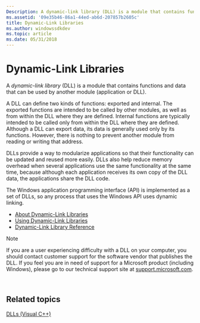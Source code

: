 ```yaml
---
Description: A dynamic-link library (DLL) is a module that contains functions and data that can be used by another module (application or DLL).
ms.assetid: '09e35b46-86a1-44ed-ab6d-207857b2605c'
title: Dynamic-Link Libraries
ms.author: windowssdkdev
ms.topic: article
ms.date: 05/31/2018
---
```


# Dynamic-Link Libraries

A *dynamic-link library* (DLL) is a module that contains functions and data that can be used by another module (application or DLL).

A DLL can define two kinds of functions: exported and internal. The exported functions are intended to be called by other modules, as well as from within the DLL where they are defined. Internal functions are typically intended to be called only from within the DLL where they are defined. Although a DLL can export data, its data is generally used only by its functions. However, there is nothing to prevent another module from reading or writing that address.

DLLs provide a way to modularize applications so that their functionality can be updated and reused more easily. DLLs also help reduce memory overhead when several applications use the same functionality at the same time, because although each application receives its own copy of the DLL data, the applications share the DLL code.

The Windows application programming interface (API) is implemented as a set of DLLs, so any process that uses the Windows API uses dynamic linking.

-   [About Dynamic-Link Libraries](about-dynamic-link-libraries.md)
-   [Using Dynamic-Link Libraries](using-dynamic-link-libraries.md)
-   [Dynamic-Link Library Reference](dynamic-link-library-reference.md)

> [!Note]  
> If you are a user experiencing difficulty with a DLL on your computer, you should contact customer support for the software vendor that publishes the DLL. If you feel you are in need of support for a Microsoft product (including Windows), please go to our technical support site at [support.microsoft.com](http://go.microsoft.com/fwlink/p/?linkid=83978).

 

## Related topics

<dl> <dt>

[DLLs (Visual C++)](http://go.microsoft.com/fwlink/p/?linkid=111974)
</dt> </dl>

 

 




